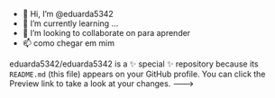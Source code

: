 - 👋 Hi, I’m @eduarda5342
- 🌱 I’m currently learning ...
- 💞️ I’m looking to collaborate on para aprender
- 📫  como chegar em   mim 

eduarda5342/eduarda5342 is a ✨ special ✨ repository because its `README.md` (this file) appears on your GitHub profile.
You can click the Preview link to take a look at your changes.
--->
